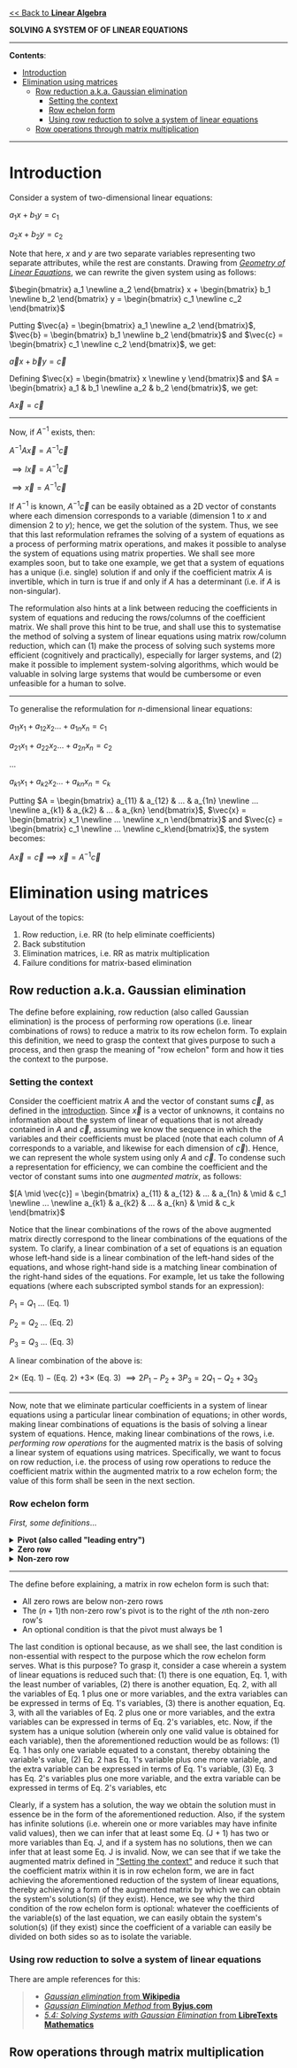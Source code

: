 <head>
  <script>
    MathJax = {tex: {inlineMath: [['$', '$']]}};
  </script>
  <script id="MathJax-script" async
    src="https://cdn.jsdelivr.net/npm/mathjax@3/es5/tex-chtml.js">
  </script>
</head>

[<< Back to **Linear Algebra**](https://pranigopu.github.io/mathematics/linear-algebra)

**SOLVING A SYSTEM OF OF LINEAR EQUATIONS**

---

**Contents**:

- [Introduction](#introduction)
- [Elimination using matrices](#elimination-using-matrices)
  - [Row reduction a.k.a. Gaussian elimination](#row-reduction-aka-gaussian-elimination)
    - [Setting the context](#setting-the-context)
    - [Row echelon form](#row-echelon-form)
    - [Using row reduction to solve a system of linear equations](#using-row-reduction-to-solve-a-system-of-linear-equations)
  - [Row operations through matrix multiplication](#row-operations-through-matrix-multiplication)

---

# Introduction
Consider a system of two-dimensional linear equations:

$a_1x + b_1y = c_1$

$a_2x + b_2y = c_2$

Note that here, $x$ and $y$ are two separate variables representing two separate attributes, while the rest are constants. Drawing from [_Geometry of Linear Equations_](https://pranigopu.github.io/mathematics/linear-algebra/geometry-of-linear-equations), we can rewrite the given system using as follows:

$\begin{bmatrix} a_1 \newline a_2 \end{bmatrix} x + \begin{bmatrix} b_1 \newline b_2 \end{bmatrix} y = \begin{bmatrix} c_1 \newline c_2 \end{bmatrix}$

Putting $\vec{a} = \begin{bmatrix} a_1 \newline a_2 \end{bmatrix}$, $\vec{b} = \begin{bmatrix} b_1 \newline b_2 \end{bmatrix}$ and $\vec{c} = \begin{bmatrix} c_1 \newline c_2 \end{bmatrix}$, we get:

$\vec{a} x + \vec{b} y = \vec{c}$

Defining $\vec{x} = \begin{bmatrix} x \newline y \end{bmatrix}$ and $A = \begin{bmatrix} a_1 & b_1 \newline a_2 & b_2 \end{bmatrix}$, we get:

$A \vec{x} = \vec{c}$

---

Now, if $A^{-1}$ exists, then:

$A^{-1} A \vec{x} = A^{-1} \vec{c}$

$\implies I \vec{x} = A^{-1} \vec{c}$

$\implies \vec{x} = A^{-1} \vec{c}$

If $A^{-1}$ is known, $A^{-1} \vec{c}$ can be easily obtained as a 2D vector of constants where each dimension corresponds to a variable (dimension 1 to $x$ and dimension 2 to $y$); hence, we get the solution of the system. Thus, we see that this last reformulation reframes the solving of a system of equations as a process of performing matrix operations, and makes it possible to analyse the system of equations using matrix properties. We shall see more examples soon, but to take one example, we get that a system of equations has a unique (i.e. single) solution if and only if the coefficient matrix $A$ is invertible, which in turn is true if and only if $A$ has a determinant (i.e. if $A$ is non-singular).

The reformulation also hints at a link between reducing the coefficients in system of equations and reducing the rows/columns of the coefficient matrix. We shall prove this hint to be true, and shall use this to systematise the method of solving a system of linear equations using matrix row/column reduction, which can (1) make the process of solving such systems more efficient (cognitively and practically), especially for larger systems, and (2) make it possible to implement system-solving algorithms, which would be valuable in solving large systems that would be cumbersome or even unfeasible for a human to solve.

---

To generalise the reformulation for $n$-dimensional linear equations:

$a_{11}x_1 + a_{12}x_2 ... + a_{1n}x_n = c_1$

$a_{21}x_1 + a_{22}x_2 ... + a_{2n}x_n = c_2$

...

$a_{k1}x_1 + a_{k2}x_2 ... + a_{kn}x_n = c_k$

Putting $A = \begin{bmatrix} a_{11} & a_{12} & ... & a_{1n} \newline ... \newline a_{k1} & a_{k2} & ... & a_{kn} \end{bmatrix}$, $\vec{x} = \begin{bmatrix} x_1 \newline ... \newline x_n \end{bmatrix}$ and $\vec{c} = \begin{bmatrix} c_1 \newline ... \newline c_k\end{bmatrix}$, the system becomes:

$A \vec{x} = \vec{c} \implies \vec{x} = A^{-1} \vec{c}$

# Elimination using matrices
Layout of the topics:

1. Row reduction, i.e. RR (to help eliminate coefficients)
2. Back substitution
3. Elimination matrices, i.e. RR as matrix multiplication
4. Failure conditions for matrix-based elimination

## Row reduction a.k.a. Gaussian elimination
The define before explaining, row reduction (also called Gaussian elimination) is the process of performing row operations (i.e. linear combinations of rows) to reduce a matrix to its row echelon form. To explain this definition, we need to grasp the context that gives purpose to such a process, and then grasp the meaning of "row echelon" form and how it ties the context to the purpose.

### Setting the context
Consider the coefficient matrix $A$ and the vector of constant sums $\vec{c}$, as defined in the [introduction](#introduction). Since $\vec{x}$ is a vector of unknowns, it contains no information about the system of linear of equations that is not already contained in $A$ and $\vec{c}$, assuming we know the sequence in which the variables and their coefficients must be placed (note that each column of $A$ corresponds to a variable, and likewise for each dimension of $\vec{c}$). Hence, we can represent the whole system using only $A$ and $\vec{c}$. To condense such a representation for efficiency, we can combine the coefficient and the vector of constant sums into one _augmented matrix_, as follows:

$[A \mid \vec{c}] =  \begin{bmatrix} a_{11} & a_{12} & ... & a_{1n} & \mid & c_1 \newline ... \newline a_{k1} & a_{k2} & ... & a_{kn} & \mid & c_k \end{bmatrix}$

Notice that the linear combinations of the rows of the above augmented matrix directly correspond to the linear combinations of the equations of the system. To clarify, a linear combination of a set of equations is an equation whose left-hand side is a linear combination of the left-hand sides of the equations, and whose right-hand side is a matching linear combination of the right-hand sides of the equations. For example, let us take the following equations (where each subscripted symbol stands for an expression):

$P_1 = Q_1$ ... (Eq. 1)

$P_2 = Q_2$ ... (Eq. 2)

$P_3 = Q_3$ ... (Eq. 3)

A linear combination of the above is:

$2 \times$ (Eq. 1) $-$ (Eq. 2) $+ 3 \times$ (Eq. 3) $\implies 2P_1 - P_2 + 3P_3 = 2Q_1 - Q_2 + 3Q_3$

---

Now, note that we eliminate particular coefficients in a system of linear equations using a particular linear combination of equations; in other words, making linear combinations of equations is the basis of solving a linear system of equations. Hence, making linear combinations of the rows, i.e. _performing row operations_ for the augmented matrix is the basis of solving a linear system of equations using matrices. Specifically, we want to focus on row reduction, i.e. the process of using row operations to reduce the coefficient matrix within the augmented matrix to a row echelon form; the value of this form shall be seen in the next section.

### Row echelon form
_First, some definitions_...

<details><summary><b>Pivot (also called "leading entry")</b></summary><p>The leftmost non-zero entry of a row.</p></details>

<details><summary><b>Zero row</b></summary><p>A row whose every entry is zero.</p></details>

<details><summary><b>Non-zero row</b></summary><p>A row with at least one non-zero entry.</p></details>

---

The define before explaining, a matrix in row echelon form is such that:

- All zero rows are below non-zero rows
- The $(n+1)$th non-zero row's pivot is to the right of the $n$th non-zero row's
- An optional condition is that the pivot must always be $1$

The last condition is optional because, as we shall see, the last condition is non-essential with respect to the purpose which the row echelon form serves. What is this purpose? To grasp it, consider a case wherein a system of linear equations is reduced such that: (1) there is one equation, Eq. 1, with the least number of variables, (2) there is another equation, Eq. 2, with all the variables of Eq. 1 plus one or more variables, and the extra variables can be expressed in terms of Eq. 1's variables, (3) there is another equation, Eq. 3, with all the variables of Eq. 2 plus one or more variables, and the extra variables can be expressed in terms of Eq. 2's variables, etc. Now, if the system has a unique solution (wherein only one valid value is obtained for each variable), then the aforementioned reduction would be as follows: (1) Eq. 1 has only one variable equated to a constant, thereby obtaining the variable's value, (2) Eq. 2 has Eq. 1's variable plus one more variable, and the extra variable can be expressed in terms of Eq. 1's variable, (3) Eq. 3 has Eq. 2's variables plus one more variable, and the extra variable can be expressed in terms of Eq. 2's variables, etc

Clearly, if a system has a solution, the way we obtain the solution must in essence be in the form of the aforementioned reduction. Also, if the system has infinite solutions (i.e. wherein one or more variables may have infinite valid values), then we can infer that at least some Eq. (J + 1) has two or more variables than Eq. J, and if a system has no solutions, then we can infer that at least some Eq. J is invalid. Now, we can see that if we take the augmented matrix defined in ["Setting the context"](#setting-the-context) and reduce it such that the coefficient matrix within it is in row echelon form, we are in fact achieving the aforementioned reduction of the system of linear equations, thereby achieving a form of the augmented matrix by which we can obtain the system's solution(s) (if they exist). Hence, we see why the third condition of the row echelon form is optional: whatever the coefficients of the variable(s) of the last equation, we can easily obtain the system's solution(s) (if they exist) since the coefficient of a variable can easily be divided on both sides so as to isolate the variable.

### Using row reduction to solve a system of linear equations
There are ample references for this:

> - [_Gaussian elimination_ from **Wikipedia**](https://en.wikipedia.org/wiki/Gaussian_elimination)
> - [_Gaussian Elimination Method_ from **Byjus.com**](https://byjus.com/maths/gauss-elimination-method/)
> - [_5.4: Solving Systems with Gaussian Elimination_ from **LibreTexts Mathematics**](https://math.libretexts.org/Courses/Palo_Alto_College/College_Algebra/05%3A_Systems_of_Equations_and_Inequalities/5.04%3A_Solving_Systems_with_Gaussian_Elimination)

## Row operations through matrix multiplication
